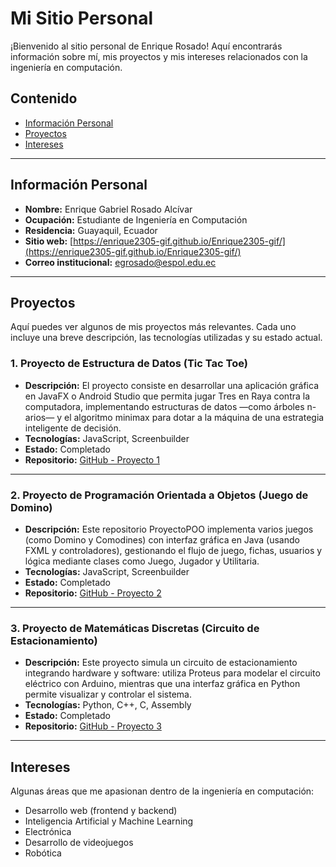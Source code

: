 # Mi Sitio Personal

¡Bienvenido al sitio personal de Enrique Rosado! Aquí encontrarás información sobre mí, mis proyectos y mis intereses relacionados con la ingeniería en computación.

## Contenido

- [Información Personal](#información-personal)
- [Proyectos](#proyectos)
- [Intereses](#intereses)

---

## Información Personal

- **Nombre:** Enrique Gabriel Rosado Alcívar  
- **Ocupación:** Estudiante de Ingeniería en Computación  
- **Residencia:** Guayaquil, Ecuador  
- **Sitio web:** [https://enrique2305-gif.github.io/Enrique2305-gif/](https://enrique2305-gif.github.io/Enrique2305-gif/) 
- **Correo institucional:** [egrosado@espol.edu.ec](mailto:egrosado@espol.edu.ec)

---

## Proyectos

Aquí puedes ver algunos de mis proyectos más relevantes. Cada uno incluye una breve descripción, las tecnologías utilizadas y su estado actual.

### 1. Proyecto de Estructura de Datos **(Tic Tac Toe)**

- **Descripción:** El proyecto consiste en desarrollar una aplicación gráfica en JavaFX o Android Studio que permita jugar Tres en Raya contra la computadora, implementando estructuras de datos —como árboles n-arios— y el algoritmo minimax para dotar a la máquina de una estrategia inteligente de decisión.
- **Tecnologías:** JavaScript, Screenbuilder
- **Estado:** Completado
- **Repositorio:** [GitHub - Proyecto 1](https://github.com/Enrique2305-gif/Proyecto_estructuras-final.git)

---

### 2. Proyecto de Programación Orientada a Objetos **(Juego de Domino)**

- **Descripción:** Este repositorio ProyectoPOO implementa varios juegos (como Domino y Comodines) con interfaz gráfica en Java (usando FXML y controladores), gestionando el flujo de juego, fichas, usuarios y lógica mediante clases como Juego, Jugador y Utilitaria.
- **Tecnologías:** JavaScript, Screenbuilder
- **Estado:** Completado
- **Repositorio:** [GitHub - Proyecto 2](https://github.com/Enrique2305-gif/ProyectoPOO.git)

---

### 3. Proyecto de Matemáticas Discretas **(Circuito de Estacionamiento)**

- **Descripción:** Este proyecto simula un circuito de estacionamiento integrando hardware y software: utiliza Proteus para modelar el circuito eléctrico con Arduino, mientras que una interfaz gráfica en Python permite visualizar y controlar el sistema.
- **Tecnologías:** Python, C++, C, Assembly
- **Estado:** Completado
- **Repositorio:** [GitHub - Proyecto 3](https://github.com/Enrique2305-gif/DiscretasProyecto.git)

---

## Intereses

Algunas áreas que me apasionan dentro de la ingeniería en computación:

- Desarrollo web (frontend y backend)
- Inteligencia Artificial y Machine Learning
- Electrónica
- Desarrollo de videojuegos
- Robótica 
